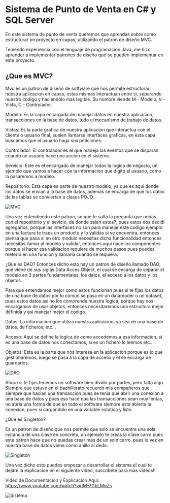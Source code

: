 # Sistema de Punto de Venta en C# y SQL Server
En este sistema de punto de venta queremos que aprendas sobre como estructurar un proyecto en capas, utilizando el patron de diseño MVC.

Teniendo experiencia con el lenguaje de programacion Java, me hizo aprender a implementar patrones de diseño que se pueden implementar en este proyecto.

## ¿Que es MVC?

Mvc es un patron de diseño de software que nos permite estructurar nuestra aplicacion en capas, estas mismas interactuan entre si,
separando nuestro codigo y haciendolo mas legible. Su nombre viende  M - Modelo, V - Vista, C - Controlador.

Modelo: Es la capa encargada de manejar datos en nuestra aplicacion, transacciones en la base de datos, todo el mecanismo de trabajo de datos.

Vistas: Es la parte grafica de nuestra aplicacion que interactua con el cliente o usuario final, suelen llamarse interfaces graficas, en esta capa buscamos que el usuario haga sus peticiones.

Controlador: El controlador es el que maneja los eventos que se disparan cuando un usuario hace una accion en el sistema.

Servicio: Este es el encargado de manejar todos la logica de negocio, un ejemplo que vamos a hacer con la informacion que digito el usuario, como la pasaremos a modelo.

Repositorio: Esta capa es parte de nuestro modelo, ya que es aqui donde los datos se envian a la base de datos, ademas se encarga de que los datos de las tablas se conviertan a clases POJO.

![MVC](https://articulosvirtuales.com/uploads/images/photos/1/que_es_model_view_controller_mvc/Model-View-Controller%20(1).png)

Una vez entendiendo este patron, se que te salta la pregunta que ondas con el repositorio y el sevicio, de donde salen estos?, pues estos dos decidi agregarlos, porque las interfaces no son para manejar este codigo  ejemplo en una factura te traes un producto y lo validas si se encuentra, entonces piensa que pasa si en otro modulo necesitas dicha funcionalidad entonces necesitas llamar al modelo y validar, entonces aqui nace los componentes porque si hacer esa validacion requiere de muchos pasos pues puedes meterlo en una funcion y llamarla cuando se requiera.

¿Que es DAO?
Entonces dicho esto hay un patron de diseño llamado DAO, que viene de sus siglas Data Acces Object, el cual se encarga de separar el modelo en 3 partes fundamentales, los datos, el acceso a los datos y los objetos.

Para que entendamos mejor como estos funcionan pues si te fijas los datos de una base de datos por lo comun se pasa en un datareader o un dataset, pues estos datos asi no los comprende nuestra logica, porque hay nos encargamos de usar objetos, entonces necesitaremos una estructura mejor definida y asi manejar mejor el codigo.

Datos: La informacion que utiliza nuestra aplicacion, ya sea de una base de datos, de ficheros, etc...

Acceso: Aqui se define la logica de como accedemos a esa informacion, si es una base de datos nos conectamos, si es un fichero lo leemos etc...

Objetos: Esta es la parte que nos interesa en la aplicacion porque es lo que gestionaremos, luego se pasa a la capa de acceso y el se encarga de guardarlos.

![DAO](https://danielggarcia.files.wordpress.com/2009/05/dao.png)

Ahora si te fijas tenemos un software bien divido por partes, pero falta algo. Siempre que estuve en el bachillerato recuerdo mis compañeros que siempre que hacian una transaccion pues se tenia que abrir una conexion a una base de datos y pues eso hace que las transacciones sean muy lentas, no abria una forma de que en todo el software siempre esta abierta la conexion, pues si cargandolo en una variable estatica y listo.

¿Que es Singleton?

Es un patron de diseño que nos permite que solo se encuentre una sola instancia de una clase en concreto, un ejemplo te creas la clase carro pues este patron hace que no puedas crear mas de un solo carro, pues lo vez en nuestra base de datos viene como anillo al dedo.

![Singleton](https://lh5.googleusercontent.com/proxy/uzkd3co014mEUYYKZuzF7AGWDLJP2SgnTMFsjJgHf46RE2Rw2FLVFEUYvH1cPnu-CPUQAL0EEi9r9UolXdB0YvxNaVmfgsgPteMyCVYimLhFb5Z5ieH46wI)

Una vez dicho esto puedes empezar a desarrollar el sistema el cual te dejare la explicacion en el siguiente video, suscribete para mas videos!!

Video de Documentacion y Explicacion Aqui: https://www.youtube.com/watch?v=tM-7GbLMqZs

![Sistema](https://github.com/DavidBrionesFF/punto-venta-csharp-sqlserver-jasperreport/blob/master/db.jpg?raw=true)
